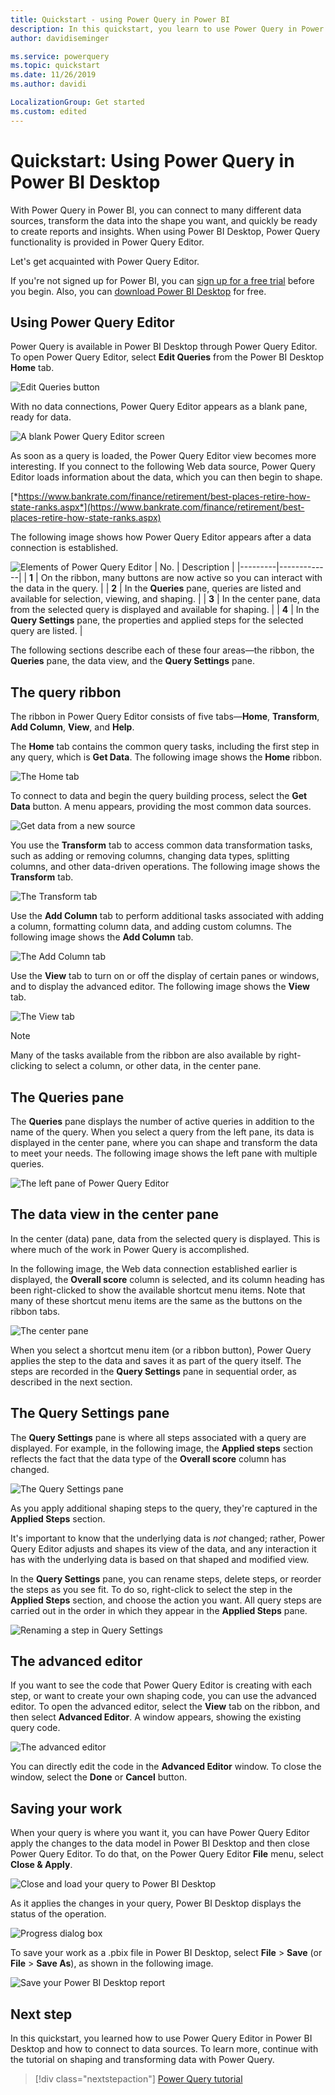 ```yaml
---
title: Quickstart - using Power Query in Power BI
description: In this quickstart, you learn to use Power Query in Power BI Desktop
author: davidiseminger

ms.service: powerquery
ms.topic: quickstart
ms.date: 11/26/2019
ms.author: davidi

LocalizationGroup: Get started
ms.custom: edited
---
```

# Quickstart: Using Power Query in Power BI Desktop

With Power Query in Power BI, you can connect to many different data sources, transform the data into the shape you want, and quickly be ready to create reports and insights. When using Power BI Desktop, Power Query functionality is provided in Power Query Editor.

Let's get acquainted with Power Query Editor.

If you're not signed up for Power BI, you can [sign up for a free trial](https://app.powerbi.com/signupredirect?pbi_source=web) before you begin. Also, you can [download Power BI Desktop](https://go.microsoft.com/fwlink/?LinkId=521662&clcid=0x409) for free.

## Using Power Query Editor

Power Query is available in Power BI Desktop through Power Query Editor. To open Power Query Editor, select **Edit Queries** from the Power BI Desktop **Home** tab.  
<!--Funny. This command doesn't appear on the Home tab in my Power BI Desktop ribbon. Could the UI have been updated since this screenshot?-->
![Edit Queries button](media/power-query-quickstart-using-power-bi/queryoverview_queryview.png "Edit Queries button")

With no data connections, Power Query Editor appears as a blank pane, ready for data.  

![A blank Power Query Editor screen](media/power-query-quickstart-using-power-bi/queryoverview_blankpane.png "A blank Power Query Editor screen")

As soon as a query is loaded, the Power Query Editor view becomes more interesting. If you connect to the following Web data source, Power Query Editor loads information about the data, which you can then begin to shape.

[*https://www.bankrate.com/finance/retirement/best-places-retire-how-state-ranks.aspx*](https://www.bankrate.com/finance/retirement/best-places-retire-how-state-ranks.aspx)

The following image shows how Power Query Editor appears after a data connection is established.
<!--Because you have those nice callouts, suggest making it clear what they correspond to.-->

![Elements of Power Query Editor](media/power-query-quickstart-using-power-bi/queryoverview_withdataconnection.png "Elements of Power Query Editor")
| No. | Description |
|---------|-------------|
| **1** | On the ribbon, many buttons are now active so you can interact with the data in the query. |
| **2**   | In the **Queries** pane, queries are listed and available for selection, viewing, and shaping. |
| **3**   | In the center pane, data from the selected query is displayed and available for shaping. |
| **4**   | In the **Query Settings** pane, the properties and applied steps for the selected query<!--Edit okay? This seems to be a pane rather than a window.--> are listed. |

The following sections describe each of these four areas&mdash;the ribbon, the **Queries** pane, the data view<!--This has various names. I think "data view in the center pane" says it all (see below).-->, and the **Query Settings** pane.

## The query ribbon

The ribbon in Power Query Editor consists of five tabs&mdash;**Home**, **Transform**, **Add Column**, **View**, and **Help**.

The **Home** tab contains the common query tasks, including the first step in any query, which is **Get Data**.<!--There is no **Get Data** button in the screenshot nor in the Power BI Desktop version I just loaded.--> The following image shows the **Home** ribbon.  

![The Home tab](media/power-query-quickstart-using-power-bi/queryoverview_ribbon.png "The Home tab")

To connect to data and begin the query building process, select the **Get Data** button.<!--Should this be **New Source** instead?--> A menu appears, providing the most common data sources.  

![Get data from a new source](media/power-query-quickstart-using-power-bi/queryoverview_getdatamenu.png "Get data from a new source")

You use the **Transform** tab to access common data transformation tasks, such as adding or removing columns, changing data types, splitting columns, and other data-driven operations. The following image shows the **Transform** tab.  

![The Transform tab](media/power-query-quickstart-using-power-bi/queryoverview_transformribbon.png "The Transform tab")

Use the **Add Column** tab to perform additional tasks associated with adding a column, formatting column data, and adding custom columns. The following image shows the **Add Column** tab.  

![The Add Column tab](media/power-query-quickstart-using-power-bi/queryoverview_addcolumnribbon.png "The Add Column tab")

Use the **View** tab to turn on or off the display of<!--Writing Style Guide doesn't like "toggle" as a verb.--> certain panes or windows, and to display the advanced editor. The following image shows the **View** tab.  

![The View tab](media/power-query-quickstart-using-power-bi/queryoverview_viewribbon.png "The View tab")
<!--Suggest formatting the following as a note to make it stand out a bit. -->
>[!NOTE]
>Many of the tasks available from the ribbon are also available by right-clicking to select a column, or other data, in the center pane.

## The **Queries** pane

The **Queries** pane displays the number of active queries in addition to the name of the query. When you select a query from the left pane, its data is displayed in the center pane, where you can shape and transform the data to meet your needs. The following image shows the left pane with multiple queries.  

![The left pane of Power Query Editor](media/power-query-quickstart-using-power-bi/queryoverview_theleftpane.png "The left pane of Power Query Editor")

## The data view in the center pane

In the center (data) pane, data from the selected query is displayed. This is where much of the work in Power Query<!--Edit okay? I didn't know what this meant.--> is accomplished.

In the following image, the Web data connection established earlier is displayed, the **Overall score** column is selected, and its column heading has been right-clicked to show the available shortcut menu items. Note that many of these shortcut menu items are the same as the buttons on the ribbon tabs.  

![The center pane](media/power-query-quickstart-using-power-bi/queryoverview_thecenterpane.png "The center pane")

When you select a shortcut menu item (or a ribbon button), Power Query applies the step to the data and saves it as part of the query itself. The steps are recorded in the **Query Settings** pane in sequential order, as described in the next section.  

## The Query Settings pane

The **Query Settings** pane is where all steps associated with a query are displayed. For example, in the following image, the **Applied steps** section reflects the fact that the data type of the **Overall score** column has changed.

![The Query Settings pane](media/power-query-quickstart-using-power-bi/queryoverview_querysettingspane.png "needs detailed alt text")

As you apply additional shaping steps to the query, they're captured in the **Applied Steps** section.

It's important to know that the underlying data is *not* changed; rather, Power Query Editor adjusts and shapes its view of the data, and any interaction it has with the underlying data is based on that shaped and modified view.<!--Suggested, but if you don't like, be sure not to use the possessive "Power Query Editor's".-->

In the **Query Settings** pane, you can rename steps, delete steps, or reorder the steps as you see fit. To do so, right-click to select the step in the **Applied Steps** section, and choose the action you want. All query steps are carried out in the order in which they appear in the **Applied Steps** pane.

![Renaming a step in Query Settings](media/power-query-quickstart-using-power-bi/queryoverview_querysettings_rename.png "Renaming a step in Query Settings")

## The advanced editor

If you want to see the code that Power Query Editor is creating with each step, or want to create your own shaping code, you can use the advanced editor. To open the advanced editor, select the **View** tab on the ribbon, and then select **Advanced Editor**. A window appears, showing the existing query code.

![The advanced editor](media/power-query-quickstart-using-power-bi/queryoverview_advancededitor.png "The advanced editor")

You can directly edit the code in the **Advanced Editor** window. To close the window, select the **Done** or **Cancel** button.<!--You sure this is worth saying?-->  

## Saving your work

When your query is where you want it, you can have Power Query Editor apply the changes to the data model in Power BI Desktop and then close Power Query Editor. To do that, on the Power Query Editor **File** menu, select **Close & Apply**.  

![Close and load your query to Power BI Desktop](media/power-query-quickstart-using-power-bi/queryoverview_closenload.png "Close and load your query to Power BI Desktop")

As it applies the changes in your query, Power BI Desktop displays the status of the operation.  

![Progress dialog box](media/power-query-quickstart-using-power-bi/queryoverview_loading.png "Progress dialog box")
<!--I'm not sure why you wouldn't want to save it? Also you don't need to repeat "where you want it." Suggest deleting, but if you don't want to, you'll want to fix that dangling modifier.-->
<!--
After you have your query where you want it, or if you just want to make sure your work is saved, Power BI Desktop can save your work in a .pbix file.
-->

To save your work as a .pbix file in Power BI Desktop, select **File** > **Save** (or **File** > **Save As**), as shown in the following image.  

![Save your Power BI Desktop report](media/power-query-quickstart-using-power-bi/queryoverview_savework.png "Save your Power BI Desktop report")

## Next step

In this quickstart, you learned how to use Power Query Editor in Power BI Desktop and how to connect to data sources. To learn more, continue with the tutorial on shaping and transforming data with Power Query.

> [!div class="nextstepaction"]
> [Power Query tutorial](power-query-tutorial-shape-combine.md)
